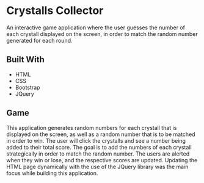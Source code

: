 # Crystalls Collector

An interactive game application where the user guesses the number of each crystall displayed on the screen, in order to match the random
number generated for each round. 

## Built With
- HTML
- CSS
- Bootstrap
- JQuery

## Game
This application generates random numbers for each crystall that is displayed on the screen, as well as a random number that is to be matched in order to win. The user will click the crystalls and see a number being added to their total score. The goal is to add the numbers of each crystall strategically in order to match the random number. The users are alerted when they win or lose, and the respective scores are updated. Updating the HTML page dynamically with the use of the JQuery library was the main focus while building this application. 
